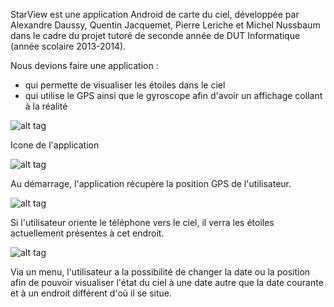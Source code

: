 StarView est une application Android de carte du ciel, développée par Alexandre Daussy, Quentin Jacquemet, Pierre Leriche et Michel Nussbaum dans le cadre du projet tutoré de seconde année de DUT Informatique (année scolaire 2013-2014).

Nous devions faire une application :
- qui permette de visualiser les étoiles dans le ciel
- qui utilise le GPS ainsi que le gyroscope afin d'avoir un affichage collant à la réalité


![alt tag](https://cloud.githubusercontent.com/assets/3968618/9588666/d029268e-5029-11e5-8a0c-41ecd04207f4.png)

Icone de l'application


![alt tag](https://cloud.githubusercontent.com/assets/3968618/9588744/33b89090-502a-11e5-8bfc-9f9fd74b8312.png)

Au démarrage, l'application récupère la position GPS de l'utilisateur.


![alt tag](https://cloud.githubusercontent.com/assets/3968618/9588685/e62d4e24-5029-11e5-8e34-8daa37942509.png)

Si l'utilisateur oriente le téléphone vers le ciel, il verra les étoiles actuellement présentes à cet endroit.


![alt tag](https://cloud.githubusercontent.com/assets/3968618/9588680/dc106b74-5029-11e5-9b27-5ef26bb89fea.png)

Via un menu, l'utilisateur a la possibilité de changer la date ou la position afin de pouvoir visualiser l'état du ciel à une date autre que la date courante et à un endroit différent d'où il se situe.
